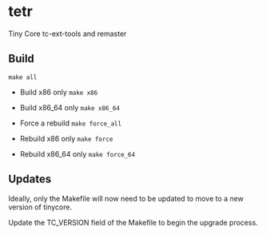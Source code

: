 # tetr
Tiny Core tc-ext-tools and remaster

## Build
`make all`

* Build x86 only
`make x86`

* Build x86_64 only
`make x86_64`

* Force a rebuild
`make force_all`

* Rebuild x86 only
`make force`

* Rebuild x86_64 only
`make force_64`

## Updates

Ideally, only the Makefile will now need to be updated to move to a new
version of tinycore.

Update the TC_VERSION field of the Makefile to begin the upgrade process.
